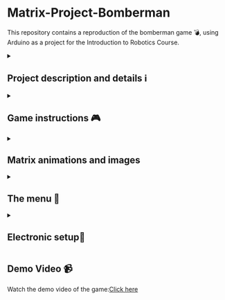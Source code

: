 # Matrix-Project-Bomberman

<p>  This repository contains a reproduction of the bomberman game 💣, using Arduino as a project for the Introduction to Robotics Course.</p>
<details>
    <summary><h2><strong>Project description and details ℹ️</strong></h2></summary>
    <p>  This project begins by displaying the message "Let the explosions begin" on the LCD and a bomb-shaped animation on the matrix for 4 seconds as an introduction to the actual game. After this message, the main menu is displayed. It contains five key elements: Start game, Settings, Highscore, About and How to play.</p>
    <p>  When the "Start Game" option is selected, the player can choose between two variants: "Easy," which involves generating a map with fewer walls, or "Hard," which involves generating a map with more walls, occupying almost the entire surface of the map. After the player chooses the desired variant, the message "Loading..." will be displayed along with a bomb-shaped animation on the matrix for 3 seconds. After this period, the actual game will begin.</p>
    <p>  In the "Settings" category, there are various settings to control the contrast and brightness of the LCD and matrix, the sound generated by the buzzer during the game, and the ability to reset the high scores to zero. In the "Highscore" category, a kind of podium is displayed showcasing the top 3 scores recorded by the player, regardless of whether the player wins or loses. The score in this game is determined by the number of walls the player manages to destroy throughout a game.</p> 
    <p>  In the "About" category, is displayed information about the game title, the game creator, and the creator's GitHub. The "How to play" category provides a concise description to help the player understand how the game works. 
    </p>
</details>
<details>
    <summary><h2><strong>Game instructions 🎮</strong></h2></summary>
    <p>  When the actual game begins, a static map is generated with a certain number of walls based on the chosen difficulty category. The goal of this game is for the player to destroy as many walls as possible, considering that the side walls cannot be destroyed. The player is represented on the map by a blinking point.
The player can deploy a bomb by pressing the joystick, causing the bomb to detonate in one of the cardinal directions (up, down, left, or right). The range of the bomb is one unit. The time between placing the bomb and the moment of the explosion is 3 seconds. Subsequent bomb placement is allowed only after the previously deployed bomb has exploded. Throughout this process, an LED continuously blinks from the moment a bomb is placed until it explodes.If the game sound is turned on, a specific sound will be heard at the moment of bomb placement, and a different sound with a higher frequency will be played at the moment of the explosion.Throughout the game, the LCD will display the number of walls destroyed by the player, the player's remaining lives (starting with 2 lives), and also the game level.
        <p>  If the player exhausts the 2 lives, they lose the game, and the LCD will display the message 'You died.' On the matrix, an animation with the letter X appearing and disappearing three times will be shown. On the other hand, if the player manages to destroy all the walls generated on the map, the LCD will display the message 'Congratulations,' and a specific animation will appear and disappear three times on the matrix. After displaying that message, in both cases, pressing the joystick will return to the main menu.In the event that the player's score falls within the top 3 scores found in the Highscore category, this category will be updated with the new score.</p>
    </p>
</details>
<details>
    <summary><h2><strong>Matrix animations and images</strong></h2></summary>
    <ul>
    <li>Intro message and loading game matrix image</li>
    <p><img src="https://github.com/CaruntuRazvan/Matrix-Project-Bomberman/assets/115624498/9c9c4aac-1f85-4b52-85b5-44754ab77a34" alt="Text alternativ al imaginii" height="250" width="250"></p>
    <li>Main menu matrix image</li>
    <p><img src="https://github.com/CaruntuRazvan/Matrix-Project-Bomberman/assets/115624498/ead2bc49-aeda-4c81-aacd-2877fe520fea" alt="Text alternativ al imaginii" height="250" width="250"></p>
    <li>Choose easy map matrix image</li>
    <p><img src="https://github.com/CaruntuRazvan/Matrix-Project-Bomberman/assets/115624498/75d50ce4-47f9-4b88-ab05-bac068536a18" alt="Text alternativ al imaginii" height="250" width="250"></p>
    <li>Choose hard map matrix image</li>
    <p><img src="https://github.com/CaruntuRazvan/Matrix-Project-Bomberman/assets/115624498/6dcce840-30dc-4a3d-95a3-0ff0888da89f" alt="Text alternativ al imaginii" height="250" width="250"></p>
    <li>Player loses matrix animation</li>
    <p><img src="https://github.com/CaruntuRazvan/Matrix-Project-Bomberman/assets/115624498/ba006144-381d-4366-955f-4b92b11d674f" alt="Text alternativ al imaginii" height="250" width="250"></p>
    <li>Player wins matrix animation</li>
    <p><img src="https://github.com/CaruntuRazvan/Matrix-Project-Bomberman/assets/115624498/c7628699-e60c-4200-8aaf-534f8c06916e" alt="Text alternativ al imaginii" height="250" width="250"></p>
    <li>Settings menu matrix image</li>
    <p><img src="" alt="Text alternativ al imaginii" height="250" width="250"></p>
    <li>Highscore content matrix image</li>
    <p><img src="" alt="Text alternativ al imaginii" height="250" width="250"></p>
    <li>About content matrix image</li>
    <p><img src="" alt="Text alternativ al imaginii" height="250" width="250"></p>
     <li>How to play content matrix image</li>
    <p><img src="" alt="Text alternativ al imaginii" height="250" width="250"></p>
    </ul>
</details>

<details>
    <summary><h2><strong>The menu 🔗</strong></h2></summary>
    <p>  You can move through the menu using the joystick up and down. To enter an option press the joystick. If the game sound is enabled, a specific short sound will be heard when scrolling through the menu.</p>
    <p>  The options in the settings submenu that control the LCD contrast, brightness, and matrix brightness work as follows: when you select one of these three options, by moving the joystick up or down, you will increase or decrease the specific value of that setting. When you have reached the desired point, clicking the joystick will save this value, and you will exit that submenu.</p>
     <p><strong>Menu structure:</strong>
  <ul>
        <li><strong> Start game</strong>
            <ul>
                <li> Easy </li>
                <li> Hard </li>
            </ul>
        </li>
        <li><strong> Settings</strong> 🔧
            <ul>
                <li> Back (will exit to main menu)</li>
                <li> LCD contrast</li>
                <li> Matrix brightness</li>
                <li> LCD brightness</li>
                <li> Sound ON/OFF</li>
                    <ul>
                        <li> On 🔉</li>
                        <li> Off 🔇</li>
                    </ul>
                <li> Reset scores</li>
                    <ul>
                        <li> Yes</li>
                        <li> No</li>
                    </ul>
            </ul>
        </li>
        <li><strong> Highscore</strong> 🏆 (top 3 scores)</li>
        <li><strong> About</strong> (details about creator)</li>
        <li><strong> How to play</strong> (short description)</li>
  </ul>  
  </p>
</details>
<details>
    <summary><h2><strong>Electronic setup🔌</strong></h2></summary>
    <h3><strong>Setup photo 📷</strong></h3>
    <p><img src="https://github.com/CaruntuRazvan/Matrix-Project/assets/115624498/3c18702f-15e1-459e-bd7f-7d16dfb635f3" alt="Text alternativ al imaginii" height="650" width="650"></p>
    <h3><strong>Hardware components</strong></h3>
    <ul>
      <li>Arduino Uno</li>
      <li>one joystick</li>
      <li>one LCD 2x16</li>
      <li>8x8 LED Matrix</li>
      <li>a MAX7219 driver</li>
      <li>one ceramic capacitor and one electrolytic capacitor</li>
      <li>one LED</li>
      <li>one potentiometer (is not used)</li>
      <li>one buzzer</li>
      <li>wires and 4 resistors (1 with a resistance of 100 kΩ, 1 with a resistance of 330Ω for the red LED, 1 with a resistance of 220Ω for LCD and 1 with a resistance of 100Ω for buzzer)</li>
    </ul>
    <h3><strong>Used pins</strong></h3>
    <p>I tried to avoid using pins 3 and 11 at the same time because I encountered interference while attempting to solve the project.</p>
    <h4>Matrix pins:</h4>
    <ul>
      <li>din pin -> 12</li>
      <li>clock pin -> 13</li>
      <li>load pin ->2</li>
    </ul>
    <h4>LCD pins:</h4>
    <ul>
      <li>rs -> 11</li>
      <li>en -> 8</li>
      <li>d4 -> 7</li>
      <li>d5 -> 6</li>
      <li>d6 -> 5</li>
      <li>d7 -> 4</li>
    </ul>
    <h4>Joystick pins:</h4>
    <ul>
      <li>VRX pin -> A0</li>
      <li>VRY pin -> A1</li>
      <li>Sw pin -> A4</li>
    </ul>
     <h4>Other pins:</h4>
    <ul>
      <li>pin for controlling LCD brightness -> 10</li>
      <li>pin for controlling LCD contrast -> 9</li>
      <li>pin for controlling the buzzer -> A5</li>
      <li>pin for controlling the red led -> 3</li>
    </ul>   
   
</details>
<h2><strong>Demo Video 📹</strong></h2>
<p>  Watch the demo video of the game:<a href="https://www.youtube.com/shorts/vQ07wmHCx5U" target="_blank">Click here</a></p>

